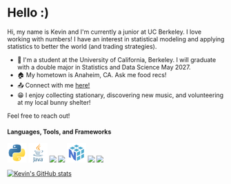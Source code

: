# Hello :)

Hi, my name is Kevin and I'm currently a junior at UC Berkeley. I love working with numbers! I have an interest in statistical modeling and applying statistics to better the world (and trading strategies).

- 📖 I'm a student at the University of California, Berkeley. I will graduate with a double major in Statistics and Data Science May 2027.
- 🏠 My hometown is Anaheim, CA. Ask me food recs!
- 📤 Connect with me <a href="https://www.linkedin.com/in/kevinhoatruong/">here!</a>
- 😁 I enjoy collecting stationary, discovering new music, and volunteering at my local bunny shelter!

Feel free to reach out!

#### Languages, Tools, and Frameworks
<code><img height="45" src="https://raw.githubusercontent.com/github/explore/80688e429a7d4ef2fca1e82350fe8e3517d3494d/topics/python/python.png"></code>
<code><img height="45" src="https://raw.githubusercontent.com/github/explore/80688e429a7d4ef2fca1e82350fe8e3517d3494d/topics/java/java.png"></code>
<code><img height="45" src="https://raw.githubusercontent.com/valohai/ml-logos/master/scipy.svg"></code>
<code><img height="45" src="https://raw.githubusercontent.com/jax-ml/jax/refs/heads/main/images/jax_logo.svg"></code>
<code><img height="45" src="https://raw.githubusercontent.com/valohai/ml-logos/refs/heads/master/numpy.svg"></code>
<code><img height="45" src="https://i.redd.it/c6h7rok9c2v31.jpg"></code>
<code><img height="45" src="https://www.r-project.org/logo/Rlogo.svg"></code>

[![Kevin's GitHub stats](https://github-readme-stats.vercel.app/api?username=to-ke)](https://github.com/anuraghazra/github-readme-stats)

